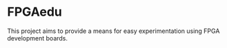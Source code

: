# FPGAedu

This project aims to provide a means for easy experimentation using FPGA development boards.
